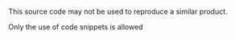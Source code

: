 This source code may not be used to reproduce a similar product.

Only the use of code snippets is allowed
